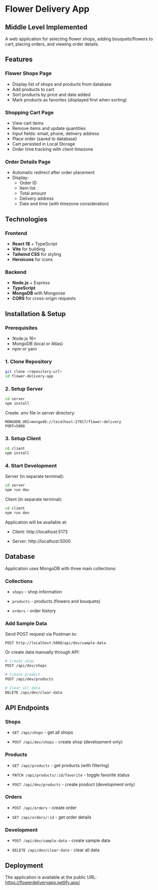 # Flower Delivery App

## Middle Level Implemented


A web application for selecting flower shops, adding bouquets/flowers to cart, placing orders, and viewing order details.

## Features

### Flower Shops Page
- Display list of shops and products from database
- Add products to cart
- Sort products by price and date added
- Mark products as favorites (displayed first when sorting)

### Shopping Cart Page
- View cart items
- Remove items and update quantities
- Input fields: email, phone, delivery address
- Place order (saved to database)
- Cart persisted in Local Storage
- Order time tracking with client timezone

### Order Details Page
- Automatic redirect after order placement
- Display:
  - Order ID
  - Item list
  - Total amount
  - Delivery address
  - Date and time (with timezone consideration)

## Technologies

### Frontend
- **React 18** + TypeScript
- **Vite** for building
- **Tailwind CSS** for styling
- **Heroicons** for icons

### Backend
- **Node.js** + Express
- **TypeScript**
- **MongoDB** with Mongoose
- **CORS** for cross-origin requests

## Installation & Setup

### Prerequisites
- Node.js 16+
- MongoDB (local or Atlas)
- npm or yarn

### 1. Clone Repository
```bash
git clone <repository-url>
cd flower-delivery-app
```
### 2. Setup Server
```bash
cd server
npm install
```
Create .env file in server directory:
```env
MONGODB_URI=mongodb://localhost:27017/flower-delivery
PORT=5000
```
### 3. Setup Client
```bash
cd client
npm install
```
### 4. Start Development
Server (in separate terminal):

```bash
cd server
npm run dev
```
Client (in separate terminal):

```bash
cd client
npm run dev
```
Application will be available at:

- Client: http://localhost:5173

- Server: http://localhost:5000

## Database
Application uses MongoDB with three main collections:

### Collections
- `shops` - shop information

- `products` - products (flowers and bouquets)

- `orders` - order history

### Add Sample Data
Send POST request via Postman to:

```text
POST http://localhost:5000/api/dev/sample-data
```
Or create data manually through API:

```bash
# Create shop
POST /api/dev/shops

# Create product
POST /api/dev/products

# Clear all data
DELETE /api/dev/clear-data
```
## API Endpoints
### Shops
- `GET /api/shops` - get all shops

- `POST /api/dev/shops` - create shop (development only)

### Products
- `GET /api/products` - get products (with filtering)

- `PATCH /api/products/:id/favorite` - toggle favorite status

- `POST /api/dev/products` - create product (development only)

### Orders
- `POST /api/orders` - create order

- `GET /api/orders/:id` - get order details

### Development
- `POST /api/dev/sample-data` - create sample data

- `DELETE /api/dev/clear-data` - clear all data

## Deployment
The application is available at the public URL:   
https://flowerdeliveryapp.netlify.app/